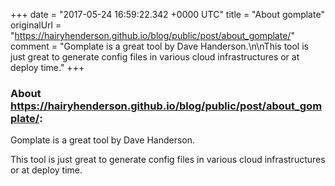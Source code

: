 +++
date = "2017-05-24 16:59:22.342 +0000 UTC"
title = "About gomplate"
originalUrl = "https://hairyhenderson.github.io/blog/public/post/about_gomplate/"
comment = "Gomplate is a great tool by Dave Handerson.\n\nThis tool is just great to generate config files in various cloud infrastructures or at deploy time."
+++

### About https://hairyhenderson.github.io/blog/public/post/about_gomplate/:

Gomplate is a great tool by Dave Handerson.

This tool is just great to generate config files in various cloud infrastructures or at deploy time.
